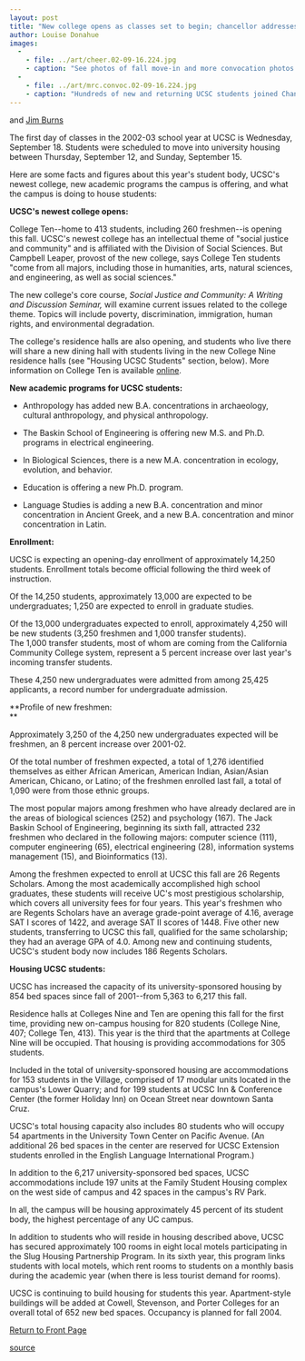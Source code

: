 ```yaml
---
layout: post
title: "New college opens as classes set to begin; chancellor addresses students"
author: Louise Donahue
images:
  -
    - file: ../art/cheer.02-09-16.224.jpg
    - caption: "See photos of fall move-in and more convocation photos."
  -
    - file: ../art/mrc.convoc.02-09-16.224.jpg
    - caption: "Hundreds of new and returning UCSC students joined Chancellor M.R.C. Greenwood, Vice Chancellor for Student Affairs Francisco Hernandez, faculty and guests for the Fall Convocation held Sunday in the Upper Quarry Amphitheater. Greenwood spoke on what to expect at UCSC, and Psychology professor Craig Haney gave the faculty keynote speech. Other speakers included Student Union chair Matt Jones, Graduate Student assembly chair Lee Ritscher, Santa Cruz mayor and UCSC alumnus Christopher Krohn, and State Assemblyman Fred Keeley. Photo: Tom Vani"
---
```


and [Jim Burns][1]

The first day of classes in the 2002-03 school year at UCSC is Wednesday, September 18. Students were scheduled to move into university housing between Thursday, September 12, and Sunday, September 15.

Here are some facts and figures about this year's student body, UCSC's newest college, new academic programs the campus is offering, and what the campus is doing to house students:

**UCSC's newest college opens:**

College Ten--home to 413 students, including 260 freshmen--is opening this fall. UCSC's newest college has an intellectual theme of "social justice and community" and is affiliated with the Division of Social Sciences. But Campbell Leaper, provost of the new college, says College Ten students "come from all majors, including those in humanities, arts, natural sciences, and engineering, as well as social sciences."  

The new college's core course, _Social Justice and Community: A_ _Writing and Discussion Seminar,_ will examine current issues related to the college theme. Topics will include poverty, discrimination, immigration, human rights, and environmental degradation.  

The college's residence halls are also opening, and students who live there will share a new dining hall with students living in the new College Nine residence halls (see "Housing UCSC Students" section, below). More information on College Ten is available [online][2].  

**New academic programs for UCSC students:**  

* Anthropology has added new B.A. concentrations in archaeology, cultural anthropology, and physical anthropology.  
* The Baskin School of Engineering is offering new M.S. and Ph.D. programs in electrical engineering.
* In Biological Sciences, there is a new M.A. concentration in ecology, evolution, and behavior.  
  
* Education is offering a new Ph.D. program.  
* Language Studies is adding a new B.A. concentration and minor concentration in Ancient Greek, and a new B.A. concentration and minor concentration in Latin.  

**Enrollment:**  

UCSC is expecting an opening-day enrollment of approximately 14,250 students. Enrollment totals become official following the third week of instruction.   

Of the 14,250 students, approximately 13,000 are expected to be undergraduates; 1,250 are expected to enroll in graduate studies.   

Of the 13,000 undergraduates expected to enroll, approximately 4,250 will be new students (3,250 freshmen and 1,000 transfer students).  
The 1,000 transfer students, most of whom are coming from the California Community College system, represent a 5 percent increase over last year's incoming transfer students.  

These 4,250 new undergraduates were admitted from among 25,425 applicants, a record number for undergraduate admission.   

**Profile of new freshmen:  
**

Approximately 3,250 of the 4,250 new undergraduates expected will be freshmen, an 8 percent increase over 2001-02.  

Of the total number of freshmen expected, a total of 1,276 identified themselves as either African American, American Indian, Asian/Asian American, Chicano, or Latino; of the freshmen enrolled last fall, a total of 1,090 were from those ethnic groups.

The most popular majors among freshmen who have already declared are in the areas of biological sciences (252) and psychology (167). The Jack Baskin School of Engineering, beginning its sixth fall, attracted 232 freshmen who declared in the following majors: computer science (111), computer engineering (65), electrical engineering (28), information systems management (15), and Bioinformatics (13).

Among the freshmen expected to enroll at UCSC this fall are 26 Regents Scholars. Among the most academically accomplished high school graduates, these students will receive UC's most prestigious scholarship, which covers all university fees for four years. This year's freshmen who are Regents Scholars have an average grade-point average of 4.16, average SAT I scores of 1422, and average SAT II scores of 1448. Five other new students, transferring to UCSC this fall, qualified for the same scholarship; they had an average GPA of 4.0. Among new and continuing students, UCSC's student body now includes 186 Regents Scholars.  
  
**Housing UCSC students:**  

UCSC has increased the capacity of its university-sponsored housing by 854 bed spaces since fall of 2001--from 5,363 to 6,217 this fall.   

Residence halls at Colleges Nine and Ten are opening this fall for the first time, providing new on-campus housing for 820 students (College Nine, 407; College Ten, 413). This year is the third that the apartments at College Nine will be occupied. That housing is providing accommodations for 305 students.

Included in the total of university-sponsored housing are accommodations for 153 students in the Village, comprised of 17 modular units located in the campus's Lower Quarry; and for 199 students at UCSC Inn & Conference Center (the former Holiday Inn) on Ocean Street near downtown Santa Cruz.

UCSC's total housing capacity also includes 80 students who will occupy 54 apartments in the University Town Center on Pacific Avenue. (An additional 26 bed spaces in the center are reserved for UCSC Extension students enrolled in the English Language International Program.)   

In addition to the 6,217 university-sponsored bed spaces, UCSC accommodations include 197 units at the Family Student Housing complex on the west side of campus and 42 spaces in the campus's RV Park.  

In all, the campus will be housing approximately 45 percent of its student body, the highest percentage of any UC campus.   

In addition to students who will reside in housing described above, UCSC has secured approximately 100 rooms in eight local motels participating in the Slug Housing Partnership Program. In its sixth year, this program links students with local motels, which rent rooms to students on a monthly basis during the academic year (when there is less tourist demand for rooms).

UCSC is continuing to build housing for students this year. Apartment-style buildings will be added at Cowell, Stevenson, and Porter Colleges for an overall total of 652 new bed spaces. Occupancy is planned for fall 2004.  

  

[Return to Front Page][3]

[1]: mailto:jrburns@cats.ucsc.edu
[2]: http://collegeten.ucsc.edu/
[3]: http://currents.ucsc.edu/

[source](http://www1.ucsc.edu/currents/02-03/09-16/enrollment.html "Permalink to enrollment")
